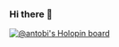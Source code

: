 ### Hi there 👋

<!--
**AntObi/AntObi** is a ✨ _special_ ✨ repository because its `README.md` (this file) appears on your GitHub profile.

Here are some ideas to get you started:

- 🔭 I’m currently working on materials discovery research related to solid state batteries and materials informatics
- 🌱 I’m currently learning ...
- 👯 I’m looking to collaborate on ...
- 🤔 I’m looking for help with ...
- 💬 Ask me about ...
- 📫 How to reach me: ...
- 😄 Pronouns: ...
- ⚡ Fun fact: ...
-->


[![@antobi's Holopin board](https://holopin.me/antobi)](https://holopin.io/@antobi)
